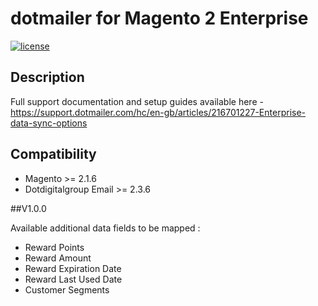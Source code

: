  dotmailer for Magento 2 Enterprise
 ======
 
[![license](https://img.shields.io/github/license/mashape/apistatus.svg)](LICENSE.md)

## Description

Full support documentation and setup guides available here - https://support.dotmailer.com/hc/en-gb/articles/216701227-Enterprise-data-sync-options

Compatibility
-------------
- Magento >= 2.1.6
- Dotdigitalgroup Email >= 2.3.6 

##V1.0.0

Available additional data fields to be mapped : 

- Reward Points
- Reward Amount
- Reward Expiration Date 		
- Reward Last Used Date 
- Customer Segments